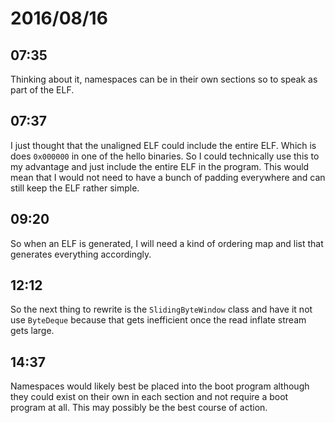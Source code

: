 # 2016/08/16

## 07:35

Thinking about it, namespaces can be in their own sections so to speak as part
of the ELF.

## 07:37

I just thought that the unaligned ELF could include the entire ELF. Which
is does `0x000000` in one of the hello binaries. So I could technically use
this to my advantage and just include the entire ELF in the program. This
would mean that I would not need to have a bunch of padding everywhere and
can still keep the ELF rather simple.

## 09:20

So when an ELF is generated, I will need a kind of ordering map and list that
generates everything accordingly.

## 12:12

So the next thing to rewrite is the `SlidingByteWindow` class and have it not
use `ByteDeque` because that gets inefficient once the read inflate stream gets
large.

## 14:37

Namespaces would likely best be placed into the boot program although they
could exist on their own in each section and not require a boot program at
all. This may possibly be the best course of action.

